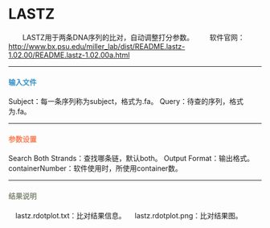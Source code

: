# LASTZ
　　LASTZ用于两条DNA序列的比对，自动调整打分参数。
　　软件官网：http://www.bx.psu.edu/miller_lab/dist/README.lastz-1.02.00/README.lastz-1.02.00a.html

****
#### **<i class="fa fa-dot-circle-o" aria-hidden="true" style="color:#3090C7"></i><span style="color:#3090C7"> 输入文件**
Subject：每一条序列称为subject，格式为.fa。
Query：待查的序列，格式为.fa。
****
#### **<i class="fa fa-cog" aria-hidden="true" style="color:#F88158"></i> <span style="color:#F88158">参数设置**
Search Both Strands：查找哪条链，默认both。
Output Format：输出格式。
containerNumber：软件使用时，所使用container数。

****
#### **<i class="fa fa-file-text" aria-hidden="true" style="color:#848b79"></i><span style="color:#848b79"> 结果说明**
　lastz.rdotplot.txt：比对结果信息。
　lastz.rdotplot.png：比对结果图。
<div style="text-align:center"><img data-src="1.png" width="400px" ></img></div>